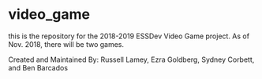 # video_game
 this is the repository for the 2018-2019 ESSDev Video Game project. As of Nov. 2018, there will be two games.

Created and Maintained By: Russell Lamey, Ezra Goldberg, Sydney Corbett, and Ben Barcados
